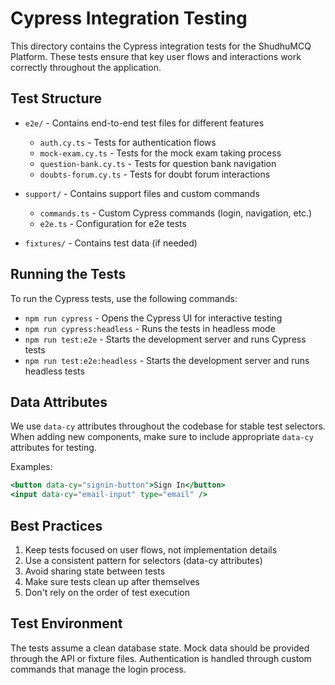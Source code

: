 # Cypress Integration Testing

This directory contains the Cypress integration tests for the ShudhuMCQ Platform. These tests ensure that key user flows and interactions work correctly throughout the application.

## Test Structure

- `e2e/` - Contains end-to-end test files for different features

  - `auth.cy.ts` - Tests for authentication flows
  - `mock-exam.cy.ts` - Tests for the mock exam taking process
  - `question-bank.cy.ts` - Tests for question bank navigation
  - `doubts-forum.cy.ts` - Tests for doubt forum interactions

- `support/` - Contains support files and custom commands

  - `commands.ts` - Custom Cypress commands (login, navigation, etc.)
  - `e2e.ts` - Configuration for e2e tests

- `fixtures/` - Contains test data (if needed)

## Running the Tests

To run the Cypress tests, use the following commands:

- `npm run cypress` - Opens the Cypress UI for interactive testing
- `npm run cypress:headless` - Runs the tests in headless mode
- `npm run test:e2e` - Starts the development server and runs Cypress tests
- `npm run test:e2e:headless` - Starts the development server and runs headless tests

## Data Attributes

We use `data-cy` attributes throughout the codebase for stable test selectors. When adding new components, make sure to include appropriate `data-cy` attributes for testing.

Examples:

```jsx
<button data-cy="signin-button">Sign In</button>
<input data-cy="email-input" type="email" />
```

## Best Practices

1. Keep tests focused on user flows, not implementation details
2. Use a consistent pattern for selectors (data-cy attributes)
3. Avoid sharing state between tests
4. Make sure tests clean up after themselves
5. Don't rely on the order of test execution

## Test Environment

The tests assume a clean database state. Mock data should be provided through the API or fixture files. Authentication is handled through custom commands that manage the login process.
